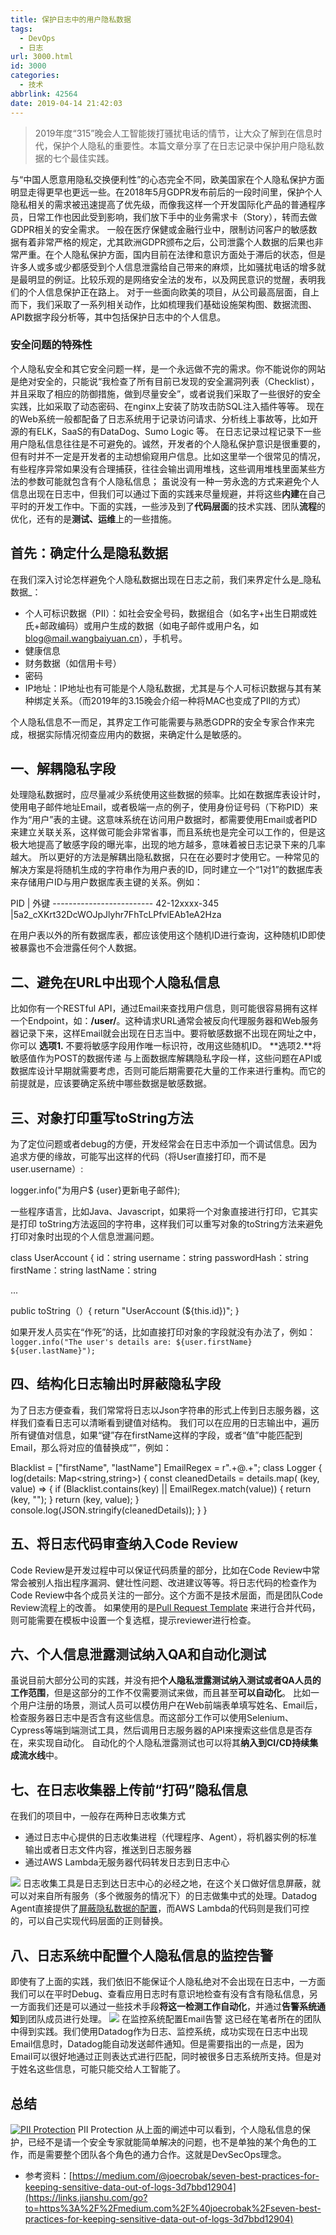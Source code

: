 ```yaml
---
title: 保护日志中的用户隐私数据
tags:
  - DevOps
  - 日志
url: 3000.html
id: 3000
categories:
  - 技术
abbrlink: 42564
date: 2019-04-14 21:42:03
---
```


> 2019年度“315”晚会人工智能拨打骚扰电话的情节，让大众了解到在信息时代，保护个人隐私的重要性。本篇文章分享了在日志记录中保护用户隐私数据的七个最佳实践。

与“中国人愿意用隐私交换便利性”的心态完全不同，欧美国家在个人隐私保护方面明显走得更早也更远一些。在2018年5月GDPR发布前后的一段时间里，保护个人隐私相关的需求被迅速提高了优先级，而像我这样一个开发国际化产品的普通程序员，日常工作也因此受到影响，我们放下手中的业务需求卡（Story），转而去做GDPR相关的安全需求。 一般在医疗保健或金融行业中，限制访问客户的敏感数据有着非常严格的规定，尤其欧洲GDPR颁布之后，公司泄露个人数据的后果也非常严重。在个人隐私保护方面，国内目前在法律和意识方面处于滞后的状态，但是许多人或多或少都感受到个人信息泄露给自己带来的麻烦，比如骚扰电话的增多就是最明显的例证。比较乐观的是网络安全法的发布，以及网民意识的觉醒，表明我们的个人信息保护正在路上。 对于一些面向欧美的项目，从公司最高层面，自上而下，我们采取了一系列相关动作，比如梳理我们基础设施架构图、数据流图、API数据字段分析等，其中包括保护日志中的个人信息。

### 安全问题的特殊性

个人隐私安全和其它安全问题一样，是一个永远做不完的需求。你不能说你的网站是绝对安全的，只能说“我检查了所有目前已发现的安全漏洞列表（Checklist），并且采取了相应的防御措施，做到尽量安全”，或者说我们采取了一些很好的安全实践，比如采取了动态密码、在nginx上安装了防攻击防SQL注入插件等等。 现在的Web系统一般都配备了日志系统用于记录访问请求、分析线上事故等，比如开源的有ELK，SaaS的有DataDog、Sumo Logic 等。 在日志记录过程记录下一些用户隐私信息往往是不可避免的。诚然，开发者的个人隐私保护意识是很重要的，但有时并不一定是开发者的主动想偷窥用户信息。比如这里举一个很常见的情况，有些程序异常如果没有合理捕获，往往会输出调用堆栈，这些调用堆栈里面某些方法的参数可能就包含有个人隐私信息； 虽说没有一种一劳永逸的方式来避免个人信息出现在日志中，但我们可以通过下面的实践来尽量规避，并将这些**内建**在自己平时的开发工作中。下面的实践，一些涉及到了**代码层面**的技术实践、团队**流程**的优化，还有的是**测试、运维**上的一些措施。

首先：确定什么是隐私数据
------------

在我们深入讨论怎样避免个人隐私数据出现在日志之前，我们来界定什么是_隐私数据_：

*   个人可标识数据（PII）：如社会安全号码，数据组合（如名字+出生日期或姓氏+邮政编码）或用户生成的数据（如电子邮件或用户名，如[blog@mail.wangbaiyuan.cn](https://links.jianshu.com/go?to=mailto%3ABillGates%40hotmail.com)），手机号。
*   健康信息
*   财务数据（如信用卡号）
*   密码
*   IP地址：IP地址也有可能是个人隐私数据，尤其是与个人可标识数据与其有某种绑定关系。（而2019年的3.15晚会介绍一种将MAC也变成了PII的方式）

个人隐私信息不一而足，其界定工作可能需要与熟悉GDPR的安全专家合作来完成，根据实际情况彻查应用内的数据，来确定什么是敏感的。

一、解耦隐私字段
--------

处理隐私数据时，应尽量减少系统使用这些数据的频率。比如在数据库表设计时，使用电子邮件地址Email，或者极端一点的例子，使用身份证号码（下称PID）来作为“用户”表的主键。这意味系统在访问用户数据时，都需要使用Email或者PID来建立关联关系，这样做可能会非常省事，而且系统也是完全可以工作的，但是这极大地提高了敏感字段的曝光率，出现的地方越多，意味着被日志记录下来的几率越大。 所以更好的方法是解耦出隐私数据，只在在必要时才使用它。一种常见的解决方案是将随机生成的字符串作为用户表的ID，同时建立一个“1对1”的数据库表来存储用户ID与用户数据库表主键的关系。例如：  

PID | 外键
------------------------\- 
42-12xxxx-345 |5a2_cXKrt32DcWOJpJlyhr7FhTcLPfvlEAb1eA2Hza

在用户表以外的所有数据库表，都应该使用这个随机ID进行查询，这种随机ID即使被暴露也不会泄露任何个人数据。

二、避免在URL中出现个人隐私信息
-----------------

比如你有一个RESTful API，通过Email来查找用户信息，则可能很容易拥有这样一个Endpoint，如：**/user/<email>**。这种请求URL通常会被反向代理服务器和Web服务器记录下来，这样Email就会出现在日志当中。要将敏感数据不出现在网址之中，你可以 **选项1.** 不要将敏感字段用作唯一标识符，改用这些随机ID。 **选项2.**将敏感值作为POST的数据传递 与上面数据库解耦隐私字段一样，这些问题在API或数据库设计早期就需要考虑，否则可能后期需要花大量的工作来进行重构。而它的前提就是，应该要确定系统中哪些数据是敏感数据。

三、对象打印重写toString方法
------------------

为了定位问题或者debug的方便，开发经常会在日志中添加一个调试信息。因为追求方便的缘故，可能写出这样的代码（将User直接打印，而不是user.username）:

logger.info("为用户$ {user}更新电子邮件);

一些程序语言，比如Java、Javascript，如果将一个对象直接进行打印，它其实是打印 toString方法返回的字符串，这样我们可以重写对象的toString方法来避免打印对象时出现的个人信息泄漏问题。

class UserAccount { 
  id：string 
  username：string 
  passwordHash：string 
  firstName：string 
  lastName：string 

  ... 

  public toString（）{ 
    return "UserAccount (${this.id})"; 
}

如果开发人员实在“作死”的话，比如直接打印对象的字段就没有办法了，例如： `logger.info("The user's details are: ${user.firstName} ${user.lastName}");`

四、结构化日志输出时屏蔽隐私字段
----------------

为了日志方便查看，我们常常将日志以Json字符串的形式上传到日志服务器，这样我们查看日志可以清晰看到键值对结构。 我们可以在应用的日志输出中，遍历所有键值对信息，如果“键”存在firstName这样的字段，或者“值”中能匹配到Email，那么将对应的值替换成“<MASKED>”，例如：

Blacklist = \["firstName", "lastName"\]
EmailRegex = r".+@.+";
class Logger {
  log(details: Map<string,string>) {
    const cleanedDetails = details.map( (key, value) => {
      if (Blacklist.contains(key) || EmailRegex.match(value)) {
        return (key, "<MASKED>");
      }
      return (key, value);
    }
    console.log(JSON.stringify(cleanedDetails));
  }
}

五、将日志代码审查纳入Code Review
----------------------

Code Review是开发过程中可以保证代码质量的部分，比如在Code Review中常常会被别人指出程序漏洞、健壮性问题、改进建议等等。将日志代码的检查作为Code Review中各个成员关注的一部分。这个方面不是技术层面，而是团队Code Review流程上的改善。 如果使用的是[Pull Request Template](https://links.jianshu.com/go?to=https%3A%2F%2Fblog.github.com%2F2016-02-17-issue-and-pull-request-templates%2F) 来进行合并代码，则可能需要在模板中设置一个复选框，提示reviewer进行检查。

六、个人信息泄露测试纳入QA和自动化测试
--------------------

虽说目前大部分公司的实践，并没有把**个人隐私泄露测试纳入测试或者QA人员的工作范围**，但是这部分的工作不仅需要测试来做，而且甚至**可以自动化**。 比如一个用户注册的场景，测试人员可以模仿用户在Web前端表单填写姓名、Email后，检查服务器日志中是否含有这些信息。而这部分工作可以使用Selenium、Cypress等端到端测试工具，然后调用日志服务器的API来搜索这些信息是否存在，来实现自动化。 自动化的个人隐私泄露测试也可以将其**纳入到CI/CD持续集成流水线**中。    

七、在日志收集器上传前“打码”隐私信息
-------------------

在我们的项目中，一般存在两种日志收集方式

*   通过日志中心提供的日志收集进程（代理程序、Agent），将机器实例的标准输出或者日志文件内容，推送到日志服务器
*   通过AWS Lambda无服务器代码转发日志到日志中心

[![](https://wangbaiyuan.cn/wp-content/uploads/2019/04/Log-Collection.jpg)](https://wangbaiyuan.cn/wp-content/uploads/2019/04/Log-Collection.jpg) 日志收集工具是日志到达日志中心的必经之地，在这个关口做好信息屏蔽，就可以对来自所有服务（多个微服务的情况下）的日志做集中式的处理。Datadog Agent直接提供了[屏蔽隐私数据的配置](https://docs.datadoghq.com/logs/log_collection/#scrub-sensitive-data-in-your-logs)，而AWS Lambda的代码则是我们可控的，可以自己实现代码层面的正则替换。   

八、日志系统中配置个人隐私信息的监控告警
--------------------

即使有了上面的实践，我们依旧不能保证个人隐私绝对不会出现在日志中，一方面我们可以在平时Debug、查看应用日志时有意识地检查有没有含有隐私信息，另一方面我们还是可以通过一些技术手段**将这一检测工作自动化**，并通过**告警系统通知**到团队成员进行处理。 [![](https://wangbaiyuan.cn/wp-content/uploads/2019/04/Screen-Shot-2019-04-18-at-13.13.53.png)](https://wangbaiyuan.cn/wp-content/uploads/2019/04/Screen-Shot-2019-04-18-at-13.13.53.png) 在监控系统配置Email告警 这已经在笔者所在的团队中得到实践。我们使用Datadog作为日志、监控系统，成功实现在日志中出现Email信息时，Datadog能自动发送邮件通知。但是需要指出的一点是，因为Email可以很好地通过正则表达式进行匹配，同时被很多日志系统所支持。但是对于姓名这些信息，可能只能交给人工智能了。

总结
--

[![PII Protection](https://wangbaiyuan.cn/wp-content/uploads/2019/04/PII-Protection.jpg)](https://wangbaiyuan.cn/wp-content/uploads/2019/04/PII-Protection.jpg) PII Protection 从上面的阐述中可以看到，个人隐私信息的保护，已经不是请一个安全专家就能简单解决的问题，也不是单独的某个角色的工作，而是需要整个团队各个角色的通力合作。这就是DevSecOps理念。  

*   参考资料：[https://medium.com/@joecrobak/seven-best-practices-for-keeping-sensitive-data-out-of-logs-3d7bbd12904](https://links.jianshu.com/go?to=https%3A%2F%2Fmedium.com%2F%40joecrobak%2Fseven-best-practices-for-keeping-sensitive-data-out-of-logs-3d7bbd12904)